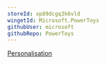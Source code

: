 ```yaml
---
storeId: xp89dcgq3k6vld
wingetId: Microsoft.PowerToys
githubUser: microsoft
githubRepo: PowerToys
---
```


[Personalisation](../Personalisation.md)